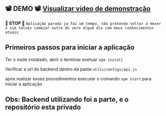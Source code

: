 ##  📽️ DEMO 📽️ [Visualizar vídeo de demonstração](https://github.dev/EriksJunior/new_project_nota/blob/main/demo/demo.mp4)

**🛑 STOP 🛑** `Aplicação parada ja faz um tempo, não pretendo voltar a mexer e sim talvez começar outro do zero algum dia com meus conhecimentos atuais`

## Primeiros passos para iniciar a aplicação

Ter o node instalado, abrir o terminar exetuar `npm install`

Verificar a url do backend dentro da pasta `utils/configs/api.js`

após realizar esses procedimentos executar o comando `npm start` para iniciar a aplicação

## Obs: Backend utilizando foi a parte, e o repositório esta privado